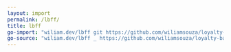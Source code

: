 ```yaml
---
layout: import
permalink: /lbff/
title: lbff
go-import: "wiliam.dev/lbff git https://github.com/wiliamsouza/loyalty-backend-for-frontend"
go-source: "wiliam.dev/lbff _ https://github.com/wiliamsouza/loyalty-backend-for-frontend/tree/main{/dir} https://github.com/wiliamsouza/loyalty-backend-for-frontend/tree/main{/dir}/{file}#L{line}"
---
```

